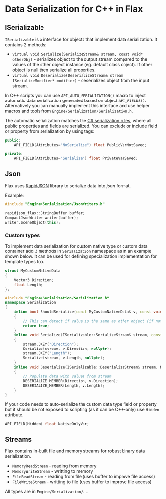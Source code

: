 # Data Serialization for C\+\+ in Flax

## ISerializable

`ISerializable` is a interface for objects that implement data serialization. It contains 2 methods:
* `virtual void Serialize(SerializeStream& stream, const void* otherObj)` - serializes object to the output stream compared to the values of the other object instance (eg. default class object). If other object is null then serialize all properties.
* `virtual void Deserialize(DeserializeStream& stream, ISerializeModifier* modifier)` - deserializes object from the input stream.

In C++ scripts you can use `API_AUTO_SERIALIZATION()` macro to inject automatic data serialization generated based on object `API_FIELDS()`. Alternatively you can manually implement this interface and use helper macros and tools from `Engine/Serialization/Serialization.h`.

The automatic serialization matches the [C# serialization rules](../serialization/index.md), where all public properties and fields are serialized. You can exclude or include field or property from serialization by using tags:

```cpp
public:
    API_FIELD(Attributes="NoSerialize") float PublicVarNotSaved;

private:
    API_FIELD(Attributes="Serialize") float PrivateVarSaved;
```

## Json

Flax uses [RapidJSON](https://rapidjson.org) library to serialize data into *json* format.

Example:

```cpp
#include "Engine/Serialization/JsonWriters.h"

rapidjson_flax::StringBuffer buffer;
CompactJsonWriter writer(buffer);
writer.SceneObject(this);
```

### Custom types

To implement data serialization for custom native type or custom data container add 3 methods in `Serialization` namespace as in an example shown below. It can be used for defining specialization implementation for template types too.

```cpp
struct MyCustomNativeData
{
    Vector3 Direction;
    float Length;
};

#include "Engine/Serialization/Serialization.h"
namespace Serialization
{
    inline bool ShouldSerialize(const MyCustomNativeData& v, const void* otherObj)
    {
        // This can detect if value is the same as other object (if not null) and skip serialization
        return true;
    }
    inline void Serialize(ISerializable::SerializeStream& stream, const MyCustomNativeData& v, const void* otherObj)
    {
        stream.JKEY("Direction");
        Serialize(stream, v.Direction, nullptr);
        stream.JKEY("Length");
        Serialize(stream, v.Length, nullptr);
    }
    inline void Deserialize(ISerializable::DeserializeStream& stream, MyCustomNativeData& v, ISerializeModifier* modifier)
    {
        // Populate data with values from stream
        DESERIALIZE_MEMBER(Direction, v.Direction);
        DESERIALIZE_MEMBER(Length, v.Length);
    }
}
```

If your code needs to auto-serialize the custom data type field or property but it should be not exposed to scripting (as it can be C++-only) use `Hidden` attribute.

```cpp
API_FIELD(Hidden) float NativeOnlyVar;
```

## Streams

Flax contains in-built file and memory streams for robust binary data serialization.
* `MemoryReadStream` - reading from memory
* `MemoryWriteStream` - writting to memory
* `FileReadStream` - reading from file (uses buffer to improve file access)
* `FileWriteStream` - writting to file (uses buffer to improve file access)

All types are in `Engine/Serialization/..`.
